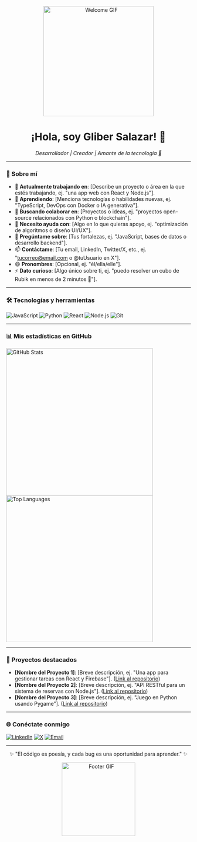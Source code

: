 <div align="center">
  <img src="https://media.giphy.com/media/v1.Y2lkPTc5MGI3NjExNWZhY2Q3NzgyM2VhNzE0M2Q5Y2M4N2M1M2Q1ZmU1YzU4ODVhNzVhOSZlcD12MV9pbnRlcm5hbF9naWZfYnlfaWQmY3Q9Zw/3o7TKtnuHOHHcxqZnq/giphy.gif" alt="Welcome GIF" width="300"/>
  <h1>¡Hola, soy Gliber Salazar! 👋</h1>
  <p><em>Desarrollador | Creador | Amante de la tecnología 🚀</em></p>
</div>

---

### 🌟 Sobre mí
- 🔭 **Actualmente trabajando en**: [Describe un proyecto o área en la que estés trabajando, ej. "una app web con React y Node.js"].
- 🌱 **Aprendiendo**: [Menciona tecnologías o habilidades nuevas, ej. "TypeScript, DevOps con Docker o IA generativa"].
- 👯 **Buscando colaborar en**: [Proyectos o ideas, ej. "proyectos open-source relacionados con Python o blockchain"].
- 🤔 **Necesito ayuda con**: [Algo en lo que quieras apoyo, ej. "optimización de algoritmos o diseño UI/UX"].
- 💬 **Pregúntame sobre**: [Tus fortalezas, ej. "JavaScript, bases de datos o desarrollo backend"].
- 📫 **Contáctame**: [Tu email, LinkedIn, Twitter/X, etc., ej. "tucorreo@email.com o @tuUsuario en X"].
- 😄 **Pronombres**: [Opcional, ej. "él/ella/elle"].
- ⚡ **Dato curioso**: [Algo único sobre ti, ej. "puedo resolver un cubo de Rubik en menos de 2 minutos 🎲"].

---

### 🛠️ Tecnologías y herramientas
<div>
  <img src="https://img.shields.io/badge/-JavaScript-F7DF1E?logo=javascript&logoColor=black&style=flat" alt="JavaScript"/>
  <img src="https://img.shields.io/badge/-Python-3776AB?logo=python&logoColor=white&style=flat" alt="Python"/>
  <img src="https://img.shields.io/badge/-React-61DAFB?logo=react&logoColor=black&style=flat" alt="React"/>
  <img src="https://img.shields.io/badge/-Node.js-339933?logo=node.js&logoColor=white&style=flat" alt="Node.js"/>
  <img src="https://img.shields.io/badge/-Git-F05032?logo=git&logoColor=white&style=flat" alt="Git"/>
</div>

---

### 📊 Mis estadísticas en GitHub
<div>
  <img src="https://github-readme-stats.vercel.app/api?username=TuUsuarioGitHub&show_icons=true&theme=dracula" alt="GitHub Stats" width="400"/>
  <img src="https://github-readme-stats.vercel.app/api/top-langs/?username=TuUsuarioGitHub&layout=compact&theme=dracula" alt="Top Languages" width="400"/>
</div>

---

### 🚀 Proyectos destacados
- **[Nombre del Proyecto 1]**: [Breve descripción, ej. "Una app para gestionar tareas con React y Firebase"]. ([Link al repositorio](#))
- **[Nombre del Proyecto 2]**: [Breve descripción, ej. "API RESTful para un sistema de reservas con Node.js"]. ([Link al repositorio](#))
- **[Nombre del Proyecto 3]**: [Breve descripción, ej. "Juego en Python usando Pygame"]. ([Link al repositorio](#))

---

### 🌐 Conéctate conmigo
<div>
  <a href="https://linkedin.com/in/tuUsuario"><img src="https://img.shields.io/badge/-LinkedIn-0A66C2?logo=linkedin&logoColor=white&style=flat" alt="LinkedIn"/></a>
  <a href="https://x.com/tuUsuario"><img src="https://img.shields.io/badge/-X-000000?logo=x&logoColor=white&style=flat" alt="X"/></a>
  <a href="mailto:tucorreo@email.com"><img src="https://img.shields.io/badge/-Email-D14836?logo=gmail&logoColor=white&style=flat" alt="Email"/></a>
</div>

---

<div align="center">
  <p>✨ "El código es poesía, y cada bug es una oportunidad para aprender." ✨</p>
  <img src="https://media.giphy.com/media/v1.Y2lkPTc5MGI3NjExYzVhNzQ2N2E0YzVhNzE0M2Q5Y2M4N2M1M2Q1ZmU1YzU4ODVhNzVhOSZlcD12MV9pbnRlcm5hbF9naWZfYnlfaWQmY3Q9Zw/3o7TKtnuHOHHcxqZnq/giphy.gif" alt="Footer GIF" width="200"/>
</div>
